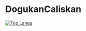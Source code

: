 # DogukanCaliskan
[![Top Langs](https://github-readme-stats.vercel.app/api/top-langs/?username=dogukancaliskann&layout=compact)](https://github.com/anuraghazra/github-readme-stats)


